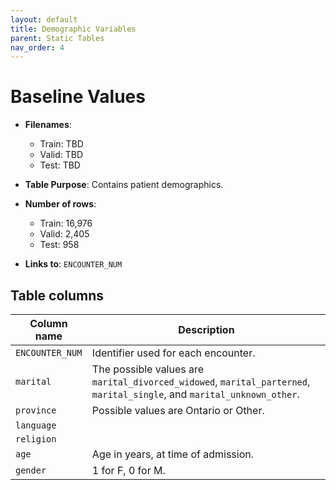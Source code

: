 ```yaml
---
layout: default
title: Demographic Variables
parent: Static Tables
nav_order: 4
---
```


# Baseline Values

- **Filenames**: 
    -	Train: TBD
    -	Valid: TBD
    -	Test: TBD


- **Table Purpose**:  Contains patient demographics. 
 
- **Number of rows**: 
    - Train: 16,976
    -	Valid: 2,405
    -	Test: 958

- **Links to**: `ENCOUNTER_NUM`
 
 
## Table columns
 
| Column name |  Description |
| ----------- | ------------ |
| `ENCOUNTER_NUM` | Identifier used for each encounter. | 
| `marital`| The possible values are `marital_divorced_widowed`, `marital_parterned`, `marital_single`, and `marital_unknown_other`.  |
| `province` | Possible values are Ontario or Other. |
| `language` | |
| `religion` | | 
| `age` | Age in years, at time of admission. |
| `gender` | 1 for F, 0 for M. |
